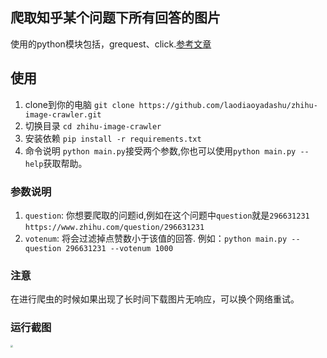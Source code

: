 ## 爬取知乎某个问题下所有回答的图片
使用的python模块包括，grequest、click.[参考文章](https://www.huihuidehui.com/posts/4fcb5fd7.html)

## 使用

1. clone到你的电脑 `git clone https://github.com/laodiaoyadashu/zhihu-image-crawler.git`
2. 切换目录 `cd zhihu-image-crawler`
3. 安装依赖 `pip install -r requirements.txt`
4. 命令说明 `python main.py`接受两个参数,你也可以使用`python main.py --help`获取帮助。
### 参数说明
1. `question`: 你想要爬取的问题id,例如在这个问题中`question`就是`296631231` `https://www.zhihu.com/question/296631231`
2. `votenum`: 将会过滤掉点赞数小于该值的回答.
	例如：`python main.py --question 296631231 --votenum 1000`

### 注意

在进行爬虫的时候如果出现了长时间下载图片无响应，可以换个网络重试。

### 运行截图

<img src="https://www.huihuidehui.com/postimg/20200330184235.png" style="zoom: 25%;" />

